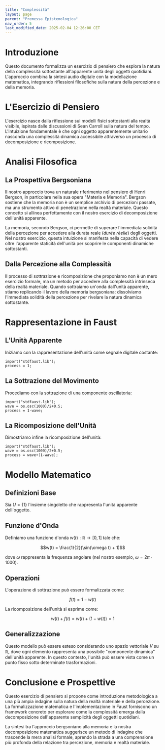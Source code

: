 ```yaml
---
title: "Complessità"
layout: page
parent: "Premessa Epistemologica"
nav_order: 5
last_modified_date: 2025-02-04 12:26:00 CET
---
```


# Introduzione

Questo documento formalizza un esercizio di pensiero che esplora la
natura della complessità sottostante all'apparente unità degli oggetti
quotidiani. L'approccio combina la sintesi audio digitale con la
modellazione matematica, integrando riflessioni filosofiche sulla natura
della percezione e della memoria.

# L'Esercizio di Pensiero

L'esercizio nasce dalla riflessione sui modelli fisici sottostanti alla
realtà visibile, ispirata dalle discussioni di Sean Carroll sulla natura
del tempo. L'intuizione fondamentale è che ogni oggetto apparentemente
unitario nasconda una complessità dinamica accessibile attraverso un
processo di decomposizione e ricomposizione.

# Analisi Filosofica

## La Prospettiva Bergsoniana

Il nostro approccio trova un naturale riferimento nel pensiero di Henri
Bergson, in particolare nella sua opera \"Materia e Memoria\". Bergson
sostiene che la memoria non è un semplice archivio di percezioni
passate, ma uno strumento attivo di penetrazione nella realtà materiale.
Questo concetto si allinea perfettamente con il nostro esercizio di
decomposizione dell'unità apparente.

La memoria, secondo Bergson, ci permette di superare l'immediata
solidità della percezione per accedere alla durata reale (*durée
réelle*) degli oggetti. Nel nostro esercizio, questa intuizione si
manifesta nella capacità di vedere oltre l'apparente staticità
dell'unità per scoprire le componenti dinamiche sottostanti.

## Dalla Percezione alla Complessità

Il processo di sottrazione e ricomposizione che proponiamo non è un mero
esercizio formale, ma un metodo per accedere alla complessità intrinseca
della realtà materiale. Quando sottraiamo un'onda dall'unità apparente,
stiamo replicando il lavoro della memoria bergsoniana: dissolviamo
l'immediata solidità della percezione per rivelare la natura dinamica
sottostante.

# Rappresentazione in Faust

## L'Unità Apparente

Iniziamo con la rappresentazione dell'unità come segnale digitale
costante:

``` {style="faust"}
import("stdfaust.lib");
process = 1;
```

## La Sottrazione del Movimento

Procediamo con la sottrazione di una componente oscillatoria:

``` {style="faust"}
import("stdfaust.lib");
wave = os.osc(1000)/2+0.5;
process = 1-wave;
```

## La Ricomposizione dell'Unità

Dimostriamo infine la ricomposizione dell'unità:

``` {style="faust"}
import("stdfaust.lib");
wave = os.osc(1000)/2+0.5;
process = wave+(1-wave);
```

# Modello Matematico

## Definizioni Base

Sia $U = \{1\}$ l'insieme singoletto che rappresenta l'unità apparente
dell'oggetto.

## Funzione d'Onda

Definiamo una funzione d'onda $w(t): \mathbb{R} \to [0,1]$ tale che:

$$w(t) = \frac{1}{2}(\sin(\omega t) + 1)$$

dove $\omega$ rappresenta la frequenza angolare (nel nostro esempio,
$\omega = 2\pi \cdot 1000$).

## Operazioni

L'operazione di sottrazione può essere formalizzata come:

$$f(t) = 1 - w(t)$$

La ricomposizione dell'unità si esprime come:

$$w(t) + f(t) = w(t) + (1 - w(t)) = 1$$

## Generalizzazione

Questo modello può essere esteso considerando uno spazio vettoriale $V$
su $\mathbb{R}$, dove ogni elemento rappresenta una possibile
\"componente dinamica\" dell'unità apparente. In questo contesto,
l'unità può essere vista come un punto fisso sotto determinate
trasformazioni.

# Conclusione e Prospettive

Questo esercizio di pensiero si propone come introduzione metodologica a
una più ampia indagine sulla natura della realtà materiale e della
percezione. La formalizzazione matematica e l'implementazione in Faust
forniscono un framework concreto per esplorare come la complessità
emerga dalla decomposizione dell'apparente semplicità degli oggetti
quotidiani.

La sintesi tra l'approccio bergsoniano alla memoria e la nostra
decomposizione matematica suggerisce un metodo di indagine che trascende
la mera analisi formale, aprendo la strada a una comprensione più
profonda della relazione tra percezione, memoria e realtà materiale.
